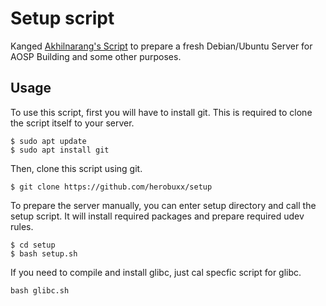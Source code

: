 # Setup script

Kanged [Akhilnarang's Script](https://github.com/akhilnarang/scripts/) to prepare a fresh Debian/Ubuntu Server for AOSP Building and some other purposes.

## Usage
To use this script, first you will have to install git. This is required to clone the script itself to your server.
```
$ sudo apt update
$ sudo apt install git
```

Then, clone this script using git.
```
$ git clone https://github.com/herobuxx/setup
```

To prepare the server manually, you can enter setup directory and call the setup script. It will install required packages and prepare required udev rules.
```
$ cd setup
$ bash setup.sh
```

If you need to compile and install glibc, just cal specfic script for glibc.
```
bash glibc.sh
```
